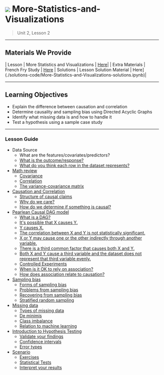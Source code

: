 # ![](https://ga-dash.s3.amazonaws.com/production/assets/logo-9f88ae6c9c3871690e33280fcf557f33.png) More-Statistics-and-Visualizations

> Unit 2, Lesson 2

---

## Materials We Provide

| Lesson | More Statistics and Visualizations | [Here](./More-Statistics-and-Visualizations.ipynb)|
| Extra Materials | French Fry Study | [Here](https://git.generalassemb.ly/data-part-time/More-Statistics-and-Visualizations/blob/master/assets/french-fry.pdf)
| Solutions | Lesson Solution Material | Here](./solutions-code/More-Statistics-and-Visualizations-solutions.ipynb)|

---

## Learning Objectives
- Explain the difference between causation and correlation
- Determine causality and sampling bias using Directed Acyclic Graphs
- Identify what missing data is and how to handle it
- Test a hypothesis using a sample case study

---

### Lesson Guide
- Data Source
	- What are the features/covariates/predictors?
	- [What is the outcome/response?](#what-is-the-outcomeresponse)
	- [What do you think each row in the dataset represents?](#what-do-you-think-each-row-in-the-dataset-represents)
- [Math review](#math-review)
	- [Covariance](#covariance)
	- [Correlation](#correlation)
	- [The variance-covariance matrix](#the-variance-covariance-matrix)
- [Causation and Correlation](#causation-and-correlation)
	- [Structure of causal claims](#structure-of-causal-claims)
	- [Why do we care?](#why-do-we-care)
	- [How do we determine if something is causal?](#how-do-we-determine-if-something-is-causal)
- [Pearlean Causal DAG model](#pearlean-causal-dag-model)
	- [What is a DAG?](#what-is-a-dag)
	- [It's possible that X causes Y.](#its-possible-that-x-causes-y)
	- [Y causes X.](#y-causes-x)
	- [The correlation between X and Y is not statistically significant.](#the-correlation-between-x-and-y-is-not-statistically-significant)
	- [X or Y may cause one or the other indirectly through another variable.](#x-or-y-may-cause-one-or-the-other-indirectly-through-another-variable)
	- [There is a third common factor that causes both X and Y.](#there-is-a-third-common-factor-that-causes-both-x-and-y)
	- [Both X and Y cause a third variable and the dataset does not represent that third variable evenly.](#both-x-and-y-cause-a-third-variable-and-the-dataset-does-not-represent-that-third-variable-evenly)
	- [Controlled Experiments](#controlled-experiments)
	- [When is it OK to rely on association?](#when-is-it-ok-to-rely-on-association)
	- [How does association relate to causation?](#how-does-association-relate-to-causation)
- [Sampling bias](#sampling-bias)
	- [Forms of sampling bias](#forms-of-sampling-bias)
	- [Problems from sampling bias](#problems-from-sampling-bias)
	- [Recovering from sampling bias](#recovering-from-sampling-bias)
    - [Stratified random sampling](#stratified-random-sampling)
- [Missing data](#missing-data)
	- [Types of missing data](#types-of-missing-data)
	- [De minimis](#de-minimis)
	- [Class imbalance](#class-imbalance)
    - [Relation to machine learning](#relation-to-machine-learning)
- [Introduction to Hypothesis Testing](#introduction-to-hypothesis-testing)
	- [Validate your findings](#validate-your-findings)
	- [Confidence intervals](#confidence-intervals)
	- [Error types](#error-types)
- [Scenario](#scenario)
	- [Exercises](#exercises)
	- [Statistical Tests](#statistical-tests)
	- [Interpret your results](#interpret-your-results)
